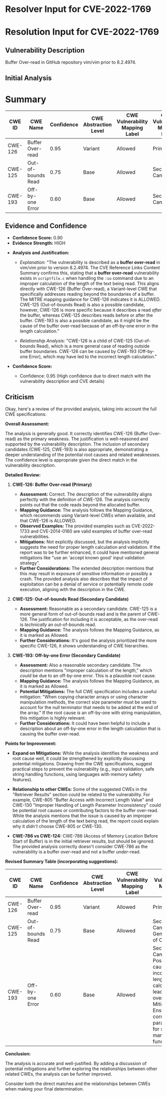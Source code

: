 # Resolver Input for CVE-2022-1769

# Resolution Input for CVE-2022-1769

## Vulnerability Description
Buffer Over-read in GitHub repository vim/vim prior to 8.2.4974.

## Initial Analysis
# Summary
| CWE ID | CWE Name | Confidence | CWE Abstraction Level | CWE Vulnerability Mapping Label | CWE-Vulnerability Mapping Notes |
|---|---|---|---|---|---|
| CWE-126 | Buffer Over-read | 0.95 | Variant | Allowed | Primary CWE |
| CWE-125 | Out-of-bounds Read | 0.75 | Base | Allowed | Secondary Candidate |
| CWE-193 | Off-by-one Error | 0.60 | Base | Allowed | Secondary Candidate |

## Evidence and Confidence

*   **Confidence Score:** 0.90
*   **Evidence Strength:** HIGH

- **Analysis and Justification:**  
  - *Explanation:* "The vulnerability is described as a **buffer over-read** in vim/vim prior to version 8.2.4974. The CVE Reference Links Content Summary confirms this, stating that a **buffer over-read** vulnerability exists in `scriptfile.c` when handling the `:so` command due to an improper calculation of the length of the text being read. This aligns directly with CWE-126 (Buffer Over-read), a Variant-level CWE that specifically addresses reading beyond the boundaries of a buffer. The MITRE mapping guidance for CWE-126 indicates it is ALLOWED. CWE-125 (Out-of-bounds Read) is also a possible candidate, however, CWE-126 is more specific because it describes a read *after* the buffer, whereas CWE-125 describes reads before or after the buffer. CWE-193 is also a possible candidate, as it might be the cause of the buffer over-read because of an off-by-one error in the length calculation."
  
  - *Relationship Analysis:* "CWE-126 is a child of CWE-125 (Out-of-bounds Read), which is a more general case of reading outside buffer boundaries. CWE-126 can be caused by CWE-193 (Off-by-one Error), which may have led to the incorrect length calculation."

- **Confidence Score:**  
  - Confidence: 0.95 (High confidence due to direct match with the vulnerability description and CVE details)

## Criticism
Okay, here's a review of the provided analysis, taking into account the full CWE specifications:

**Overall Assessment:**

The analysis is generally good. It correctly identifies CWE-126 (Buffer Over-read) as the primary weakness. The justification is well-reasoned and supported by the vulnerability description. The inclusion of secondary candidates (CWE-125, CWE-193) is also appropriate, demonstrating a deeper understanding of the potential root causes and related weaknesses. The confidence level is appropriate given the direct match in the vulnerability description.

**Detailed Review:**

1.  **CWE-126: Buffer Over-read (Primary)**
    *   **Assessment:** Correct. The description of the vulnerability aligns perfectly with the definition of CWE-126. The analysis correctly points out that the code reads beyond the allocated buffer.
    *   **Mapping Guidance:** The analysis follows the Mapping Guidance, which recommends using Variant-level CWEs when available, and that CWE-126 is ALLOWED.
    *   **Observed Examples:** The provided examples such as CVE-2022-1733 and CVE-2014-0160 are valid examples of buffer over-read vulnerabilities.
    *   **Mitigations:** Not explicitly discussed, but the analysis implicitly suggests the need for proper length calculation and validation. If the report was to be further enhanced, it could have mentioned general mitigations like "use an 'accept known good' input validation strategy".
    *   **Further Considerations:** The extended description mentions that this may result in exposure of sensitive information or possibly a crash. The provided analysis also describes that the impact of exploitation can be a denial of service or potentially remote code execution, aligning with the description in the CWE.

2.  **CWE-125: Out-of-bounds Read (Secondary Candidate)**
    *   **Assessment:** Reasonable as a secondary candidate. CWE-125 is a more general form of out-of-bounds read and is the parent of CWE-126. The justification for including it is acceptable, as the over-read is *technically* an out-of-bounds read.
    *   **Mapping Guidance:** The analysis follows the Mapping Guidance, as it is marked as Allowed.
    *   **Further Considerations:** It's good the analysis prioritized the more specific CWE-126, it shows understanding of CWE hierarchies.

3.  **CWE-193: Off-by-one Error (Secondary Candidate)**
    *   **Assessment:** Also a reasonable secondary candidate. The description mentions "improper calculation of the length," which *could* be due to an off-by-one error. This is a plausible root cause.
    *   **Mapping Guidance:** The analysis follows the Mapping Guidance, as it is marked as Allowed.
    *    **Potential Mitigations:** The full CWE specification includes a useful mitigation:  "When copying character arrays or using character manipulation methods, the correct size parameter must be used to account for the null terminator that needs to be added at the end of the array."  If the root cause *is* an off-by-one with string manipulation, this mitigation is highly relevant.
    *    **Further Considerations:** It could have been helpful to include a description about an off-by-one error in the length calculation that is causing the buffer over-read.

**Points for Improvement:**

*   **Expand on Mitigations:** While the analysis identifies the weakness and root cause well, it could be strengthened by explicitly discussing potential mitigations. Drawing from the CWE specifications, suggest practical steps to prevent the vulnerability (e.g., input validation, safe string handling functions, using languages with memory safety features).

*   **Relationship to other CWEs:** Some of the suggested CWEs in the "Retriever Results" section could be related to the vulnerability. For example, CWE-805 "Buffer Access with Incorrect Length Value" and CWE-130 "Improper Handling of Length Parameter Inconsistency" could be potential root causes or contributing factors to the buffer over-read. While the analysis mentions that the issue is caused by an improper calculation of the length of the text being read, the report could explain why it *didn't* choose CWE-805 or CWE-130.

*   **CWE-786 vs CWE-124:** CWE-786 (Access of Memory Location Before Start of Buffer) is in the initial retriever results, but should be ignored. The provided analysis correctly doesn't consider CWE-786 as the vulnerability is a buffer *over*-read and not a buffer *under*-read.

**Revised Summary Table (incorporating suggestions):**

| CWE ID  | CWE Name                       | Confidence | CWE Abstraction Level | CWE Vulnerability Mapping Label | CWE-Vulnerability Mapping Notes                                                                                                                                                  |
| ------- | ------------------------------ | ---------- | --------------------- | ------------------------------- | ----------------------------------------------------------------------------------------------------------------------------------------------------------------------------- |
| CWE-126 | Buffer Over-read               | 0.95       | Variant               | Allowed                         | Primary CWE                                                                                                                                                                   |
| CWE-125 | Out-of-bounds Read            | 0.75       | Base                  | Allowed                         | Secondary Candidate. Generalization of CWE-126.                                                                                                                               |
| CWE-193 | Off-by-one Error               | 0.60       | Base                  | Allowed                         | Secondary Candidate. Possible root cause of the incorrect length calculation leading to the over-read. Mitigation: Ensure correct size parameters for string manipulation functions |

**Conclusion:**

The analysis is accurate and well-justified. By adding a discussion of potential mitigations and further exploring the relationships between other related CWEs, the analysis can be further improved.

Consider both the direct matches and the relationships between CWEs
when making your final determination.
        